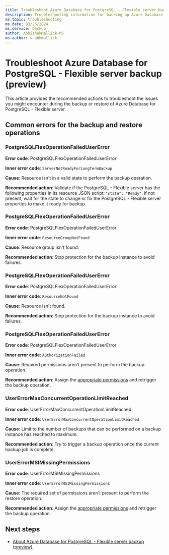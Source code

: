 ```yaml
---
title: Troubleshoot Azure Database for PostgreSQL - Flexible server backup
description: Troubleshooting information for backing up Azure Database for PostgreSQL - Flexible server.
ms.topic: troubleshooting
ms.date: 03/26/2024
ms.service: backup
author: AbhishekMallick-MS
ms.author: v-abhmallick
---
```


# Troubleshoot Azure Database for PostgreSQL - Flexible server backup (preview)

This article provides the recommended actions to troubleshoot the issues you might encounter during the backup or restore of Azure Database for PostgreSQL - Flexible server.

## Common errors for the backup and restore operations

### PostgreSQLFlexOperationFailedUserError 

**Error code**: PostgreSQLFlexOperationFailedUserError 

**Inner error code**: `ServerNotReadyForLongTermBackup`

**Cause**: Resource isn't in a valid state to perform the backup operation. 

**Recommended action**: Validate if the PostgreSQL - Flexible server has the following properties in its resource JSON script: `"state": "Ready"`. If not present, wait for the state to change or fix the PostgreSQL - Flexible server properties to make it ready for backup. 

### PostgreSQLFlexOperationFailedUserError 

**Error code**: PostgreSQLFlexOperationFailedUserError 

**Inner error code**: `ResourceGroupNotFound`

**Cause**: Resource group isn't found.

**Recommended action**: Stop protection for the backup instance to avoid failures. 

### PostgreSQLFlexOperationFailedUserError 

**Error code**: PostgreSQLFlexOperationFailedUserError 

**Inner error code**: `ResourceNotFound`

**Cause**: Resource isn't found.

**Recommended action**: Stop protection for the backup instance to avoid failures. 

### PostgreSQLFlexOperationFailedUserError 

**Error code**: PostgreSQLFlexOperationFailedUserError 

**Inner error code**: `AuthorizationFailed`

**Cause**: Required permissions aren't present to perform the backup operation. 

**Recommended action**: Assign the [appropriate permissions](backup-azure-database-postgresql-flex-overview.md#permissions-for-backup) and retrigger the backup operation. 

### UserErrorMaxConcurrentOperationLimitReached 

**Error code**: UserErrorMaxConcurrentOperationLimitReached 

**Inner error code**: `UserErrorMaxConcurrentOperationLimitReached`

**Cause**: Limit to the number of backups that can be performed on a backup instance has reached to maximum.

**Recommended action**: Try to trigger a backup operation once the current backup job is complete. 

### UserErrorMSIMissingPermissions 

**Error code**: UserErrorMSIMissingPermissions 

**Inner error code**: `UserErrorMSIMissingPermissions`

**Cause**: The required set of permissions aren't present to perform the restore operation.

**Recommended action**: Assign the [appropriate permissions](backup-azure-database-postgresql-flex-overview.md#permissions-for-backup) and retrigger the backup operation. 

## Next steps

- [About Azure Database for PostgreSQL - Flexible server backup (preview)](backup-azure-database-postgresql-flex-overview.md). 

 

 

 

  




